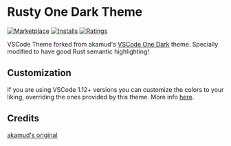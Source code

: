# Rusty One Dark Theme

[![Marketplace](https://vsmarketplacebadge.apphb.com/version/Jeraldson.vscode-rusty-onedark.svg)](https://marketplace.visualstudio.com/items/Jeraldson.vscode-rusty-onedark) [![Installs](https://vsmarketplacebadge.apphb.com/installs/Jeraldson.vscode-rusty-onedark.svg)](https://marketplace.visualstudio.com/items/Jeraldson.vscode-rusty-onedark) [![Ratings](https://vsmarketplacebadge.apphb.com/rating-short/Jeraldson.vscode-rusty-onedark.svg)](https://marketplace.visualstudio.com/items/Jeraldson.vscode-rusty-onedark)

VSCode Theme forked from akamud's [VSCode One Dark](https://github.com/akamud/vscode-theme-onedark) theme. Specially modified to have good Rust semantic highlighting!

<!-- ## Installing

This extension is available for free in the [Visual Studio Code Marketplace](https://marketplace.visualstudio.com/items/akamud.vscode-theme-onedark)   -->


## Customization

If you are using VSCode 1.12+ versions you can customize the colors to your liking, overriding the ones provided by this theme. More info [here](https://code.visualstudio.com/docs/getstarted/theme-color-reference).

## Credits

[akamud's original](https://github.com/akamud/vscode-theme-onedark)